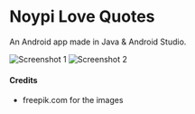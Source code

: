 # Noypi Love Quotes

An Android app made in Java & Android Studio.

![Screenshot 1](http://hush2.bitbucket.org/images/screenshots/noypilovequotes_ss1.png)
![Screenshot 2](http://hush2.bitbucket.org/images/screenshots/noypilovequotes_ss2.png)

#### Credits
- freepik.com for the images
